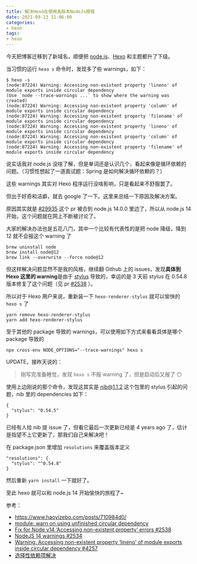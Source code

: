 ```yaml
---
title: 解决Hexo在使用高版本NodeJs报错
date: 2021-09-13 11:06:00
categories: 
- hexo
tags:
- hexo
---
```


今天把博客迁移到了新域名，顺便把 [node.js](https://github.com/nodejs/node)、[Hexo](https://hexo.io/zh-cn/) 和主题都升了下级。

当习惯的运行 `hexo s` 命令时，发现多了些 warnings，如下：

```
$ hexo -s                              
(node:87224) Warning: Accessing non-existent property 'lineno' of module exports inside circular dependency
(Use `node --trace-warnings ...` to show where the warning was created)
(node:87224) Warning: Accessing non-existent property 'column' of module exports inside circular dependency
(node:87224) Warning: Accessing non-existent property 'filename' of module exports inside circular dependency
(node:87224) Warning: Accessing non-existent property 'lineno' of module exports inside circular dependency
(node:87224) Warning: Accessing non-existent property 'column' of module exports inside circular dependency
(node:87224) Warning: Accessing non-existent property 'filename' of module exports inside circular dependency
```

说实话我对 node.js 没啥了解，但是单词还是认识几个，看起来像是循环依赖的问题。（习惯性想起了一道面试题：Spring 是如何解决循环依赖的？）

这些 warnings 其实对 Hexo 程序运行没啥影响，只是看起来不舒服罢了。

但出于好奇和洁癖，就去 google 了一下。这里来总结一下原因及解决方案。



原因其实就是 [#29935](https://github.com/nodejs/node/pull/29935) 这个 pr 被合到 node.js 14.0.0 里边了，所以从 node.js 14 开始，这个问题就在网上不断被讨论了。

大家的解决办法也是五花八门，其中一个比较有代表性的是把 node 降级，降到 12 就不会报这个 warning 了

```
brew uninstall node
brew install node@12
brew link --overwrite --force node@12
```

但这样解决问题显然不是我的风格，继续翻 Github 上的 issues，发现**具体到 Hexo 这里的 warning**是由于 [stylus](https://github.com/stylus/stylus) 导致的，幸运的是 3 天前 stylus 在 0.54.8 版本修复了这个问题（见 pr [#2538](https://github.com/stylus/stylus/pull/2538) ）。

所以对于 Hexo 用户来说，重新装一下 `hexo-renderer-stylus` 就可以愉快的 `hexo s` 了

```
yarn remove hexo-renderer-stylus
yarn add hexo-renderer-stylus
```

至于其他的 package 导致的 warnings，可以使用如下方式来看看具体是哪个 package 导致的

```
npx cross-env NODE_OPTIONS="--trace-warnings" hexo s
```

UPDATE，接昨天说的：

> 刚写完准备睡觉，发现 `hexo s` 不报 warning 了，但是启动后又报了 😶

使用上边刚说的那个命令，发现这其实是 [nib@1.1.2](https://www.npmjs.com/package/nib) 这个包里的 stylus 引起的问题，nib 里的 dependencies 如下：

```
{
  "stylus": "0.54.5"
}
```

已经有人给 nib 提 issue 了，但看它最后一次更新已经是 4 years ago 了，估计是指望不上它更新了，那我们自己来解决吧！

在 package.json 里增加 `resolutions` 来覆盖版本定义

```
"resolutions": {
  "stylus": "^0.54.8"
}
```

然后重新 `yarn install` 一下就好了。

至此 hexo 就可以和 node.js 14 开始愉快的旅程了~

参考：

- https://www.haoyizebo.com/posts/710984d0/
- [module: warn on using unfinished circular dependency](https://github.com/nodejs/node/pull/29935)
- [Fix for Node v14 ‘Accessing non-existent property’ errors #2538](https://github.com/stylus/stylus/pull/2538)
- [NodeJS 14 warnings #2534](https://github.com/stylus/stylus/issues/2534)
- [Warning: Accessing non-existent property ‘lineno’ of module exports inside circular dependency #4257](https://github.com/hexojs/hexo/issues/4257)
- [选择性依赖项解决](https://classic.yarnpkg.com/zh-Hans/docs/selective-version-resolutions/)